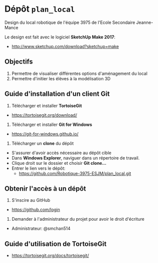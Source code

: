 # Dépôt `plan_local`
Design du local robotique de l'équipe 3975 de l'Ecole Secondaire Jeanne-Mance

Le design est fait avec le logiciel __SketchUp Make 2017__:
  * http://www.sketchup.com/download?sketchup=make

## Objectifs
1. Permettre de visualiser différentes options d'aménagement du local
2. Permettre d'initier les élèves à la modélisation 3D

## Guide d'installation d'un client Git

1. Télécharger et installer __TortoiseGit__
  * https://tortoisegit.org/download/
1. Télécharger et installer __Git for Windows__
  * https://git-for-windows.github.io/
1. Télécharger un __clone__ du dépôt
  * S'assurer d'avoir accès nécessaire au dépôt cible
  * Dans __Windows Explorer__, naviguer dans un répertoire de travail.
  * Clique droit sur le dossier et choisir __Git clone...__
  * Entrer le lien vers le dépôt:
    * https://github.com/Robotique-3975-ESJM/plan_local.git
	
## Obtenir l'accès à un dépôt

1. S'inscire au GitHub
  * https://github.com/login
1. Demander à l'administrateur du projet pour avoir le droit d'écriture
  * Administrateur: @smchan514
	
## Guide d'utilisation de TortoiseGit

* https://tortoisegit.org/docs/tortoisegit/

